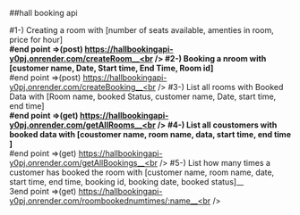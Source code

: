 ##hall booking api

#1-) Creating a room with [number of seats available, amenties in room, price for hour]__<br />
#end point =>(post) https://hallbookingapi-y0pj.onrender.com/createRoom__<br />
#2-) Booking a nroom with [customer name, Date, Start time, End Time, Room id]__<br />
#end point =>(post) https://hallbookingapi-y0pj.onrender.com/createBooking__<br />
#3-) List all rooms with Booked Data with [Room name, booked Status, customer name, Date, start time, end time]__<br />
#end point =>(get) https://hallbookingapi-y0pj.onrender.com/getAllRooms__<br />
#4-) List all coustomers with booked data with [coustomer name, room name, data, start time, end time ]__<br />
#end point =>(get) https://hallbookingapi-y0pj.onrender.com/getAllBookings__<br />
#5-) List how many times a customer has booked the room with [customer name, room name, date, start time, end time, booking id, booking date, booked status]__<br />
3end point =>(get)  https://hallbookingapi-y0pj.onrender.com/roombookednumtimes/:name__<br />
